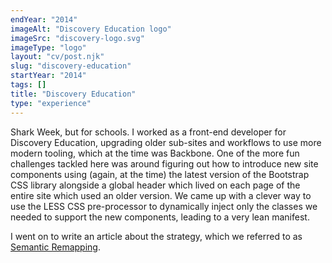 ```yaml
---
endYear: "2014"
imageAlt: "Discovery Education logo"
imageSrc: "discovery-logo.svg"
imageType: "logo"
layout: "cv/post.njk"
slug: "discovery-education"
startYear: "2014"
tags: []
title: "Discovery Education"
type: "experience"
---
```

Shark Week, but for schools.  I worked as a front-end developer for Discovery Education, upgrading older sub-sites and workflows to use more modern tooling, which at the time was Backbone.  One of the more fun challenges tackled here was around figuring out how to introduce new site components using (again, at the time) the latest version of the Bootstrap CSS library alongside a global header which lived on each page of the entire site which used an older version.  We came up with a clever way to use the LESS CSS pre-processor to dynamically inject only the classes we needed to support the new components, leading to a very lean manifest.

I went on to write an article about the strategy, which we referred to as [Semantic Remapping](https://medium.com/@dehuszar/semantic-remapping-with-css-pre-processors-906ba1a9910c).
